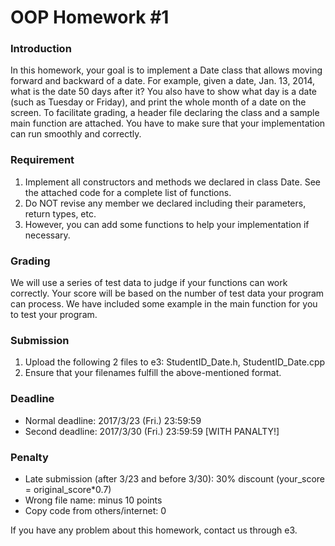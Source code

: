 # OOP Homework #1 

### Introduction
In this homework, your goal is to implement a Date class that allows moving forward and backward of a date. For example, given a date, Jan. 13, 2014, what is the date 50 days after it? You also have to show what day is a date (such as Tuesday or Friday), and print the whole month of a date on the screen. To facilitate grading, a header file declaring the class and a sample main function are attached. You have to make sure that your implementation can run smoothly and correctly.

### Requirement
1. Implement all constructors and methods we declared in class Date. See the attached code for a complete list of functions. 
2. Do NOT revise any member we declared including their parameters, return types, etc. 
3. However, you can add some functions to help your implementation if necessary. 

### Grading
We will use a series of test data to judge if your functions can work correctly. Your score will be based on the number of test data your program can process. We have included some example in the main function for you to test your program. 

### Submission
1.	Upload the following 2 files to e3: StudentID_Date.h, StudentID_Date.cpp
2.	Ensure that your filenames fulfill the above-mentioned format.

### Deadline
-	Normal deadline: 2017/3/23 (Fri.) 23:59:59 
-	Second deadline: 2017/3/30 (Fri.) 23:59:59 [WITH PANALTY!] 

### Penalty
-	Late submission (after 3/23 and before 3/30): 30% discount (your_score = original_score*0.7) 
-	Wrong file name: minus 10 points
-	Copy code from others/internet: 0 

If you have any problem about this homework, contact us through e3.
